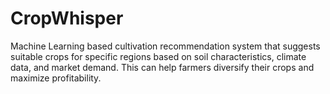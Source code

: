 # CropWhisper
Machine Learning based cultivation recommendation system that suggests suitable crops for specific regions based on soil characteristics, climate data, and market demand. This can help farmers diversify their crops and maximize profitability.